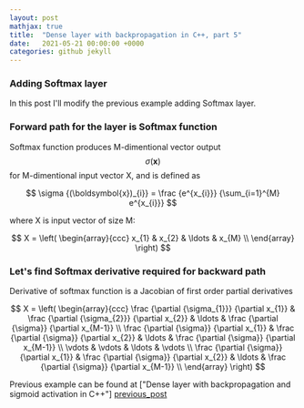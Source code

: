 ```yaml
---
layout: post
mathjax: true
title:  "Dense layer with backpropagation in C++, part 5"
date:   2021-05-21 00:00:00 +0000
categories: github jekyll
---
```


### Adding Softmax layer

In this post I'll modify the previous example adding Softmax layer.

### Forward path for the layer is Softmax function

Softmax function produces M-dimentional vector output $$ \sigma {(\boldsymbol{x})} $$ for M-dimentional input vector X, and is defined as

$$ \sigma {(\boldsymbol{x})_{i}} = \frac {e^{x_{i}}} {\sum_{i=1}^{M} e^{x_{i}}} $$

where X is input vector of size M:

$$ X = \left( \begin{array}{ccc}
x_{1} & x_{2} & \ldots & x_{M} \\
\end{array} \right)
$$

### Let's find Softmax derivative required for backward path

Derivative of softmax function is a Jacobian of first order partial derivatives

$$ X = \left( \begin{array}{ccc}
\frac {\partial {\sigma_{1}}} {\partial x_{1}} & \frac {\partial {\sigma_{2}}} {\partial x_{2}} & \ldots & \frac {\partial {\sigma}} {\partial x_{M-1}} \\
\frac {\partial {\sigma}} {\partial x_{1}} & \frac {\partial {\sigma}} {\partial x_{2}} & \ldots & \frac {\partial {\sigma}} {\partial x_{M-1}} \\
\vdots & \vdots & \ldots & \vdots \\
\frac {\partial {\sigma}} {\partial x_{1}} & \frac {\partial {\sigma}} {\partial x_{2}} & \ldots & \frac {\partial {\sigma}} {\partial x_{M-1}} \\
\end{array} \right)
$$

Previous example can be found at ["Dense layer with backpropagation and sigmoid activation in C++"] [previous_post]

[previous_post]: https://alexgl-github.github.io/github/jekyll/2021/05/21/Sigmoid.html
[python_source_code]:  https://github.com/alexgl-github/alexgl-github.github.io/tree/main/src/dense5.py
[cpp_source_code]:  https://github.com/alexgl-github/alexgl-github.github.io/tree/main/src/dense5.cpp

